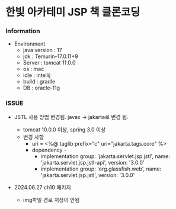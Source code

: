 # 한빛 아카테미 JSP 책 클론코딩

### Information
* Environment
  * java version : 17
  * jdk : Temurin-17.0.11+9
  * Server : tomcat 11.0.0
  * os : mac
  * idle : intellij 
  * build : gradle 
  * DB : oracle-11g

### ISSUE
* JSTL 사용 방법 변경됨. javax -> jakarta로 변경 됨.
  * tomcat 10.0.0 이상, spring 3.0 이상 
  * 변경 사항
    * uri = <%@ taglib prefix="c" uri="jakarta.tags.core" %>
    * dependency -   
      * implementation group: 'jakarta.servlet.jsp.jstl', name: 'jakarta.servlet.jsp.jstl-api', version: '3.0.0' 
      * implementation group: 'org.glassfish.web', name: 'jakarta.servlet.jsp.jstl', version: '3.0.0'

* 2024.06.27 ch10 패키지
  * img파일 경로 저장이 안됨